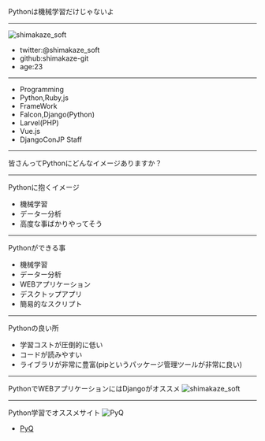 Pythonは機械学習だけじゃないよ

---
![shimakaze_soft](https://pbs.twimg.com/profile_images/972776722767659008/EY16ro48_400x400.jpg)
- twitter:@shimakaze_soft
- github:shimakaze-git
- age:23
---
- Programming
 - Python,Ruby,js
- FrameWork 
 - Falcon,Django(Python)
 - Larvel(PHP)
 - Vue.js
- DjangoConJP Staff
---

皆さんってPythonにどんなイメージありますか？

---
Pythonに抱くイメージ
- 機械学習
- データー分析
- 高度な事ばかりやってそう
---

Pythonができる事
- 機械学習
- データー分析
- WEBアプリケーション
- デスクトップアプリ
- 簡易的なスクリプト

---

Pythonの良い所
- 学習コストが圧倒的に低い
- コードが読みやすい
- ライブラリが非常に豊富(pipというパッケージ管理ツールが非常に良い)

---

PythonでWEBアプリケーションにはDjangoがオススメ
![shimakaze_soft](https://image.slidesharecdn.com/djangopub-141206005334-conversion-gate02/95/djangoceleyweb-11-638.jpg?cb=1417830019)

---

Python学習でオススメサイト
![PyQ](https://pyq.jp/static/img/logo_square_small.png)
- [PyQ](https://pyq.jp/)
